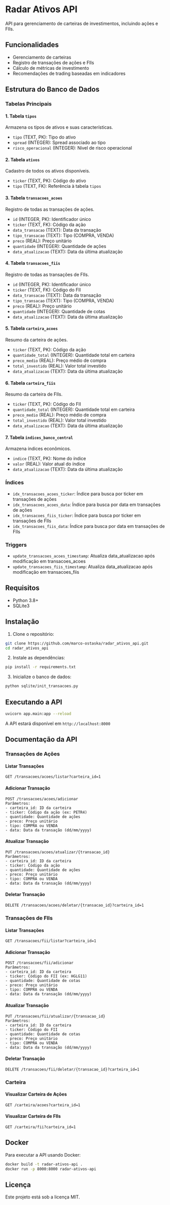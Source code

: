 # Radar Ativos API

API para gerenciamento de carteiras de investimentos, incluindo ações e FIIs.

## Funcionalidades

- Gerenciamento de carteiras
- Registro de transações de ações e FIIs
- Cálculo de métricas de investimento
- Recomendações de trading baseadas em indicadores

## Estrutura do Banco de Dados

### Tabelas Principais

#### 1. Tabela `tipos`
Armazena os tipos de ativos e suas características.
- `tipo` (TEXT, PK): Tipo do ativo
- `spread` (INTEGER): Spread associado ao tipo
- `risco_operacional` (INTEGER): Nível de risco operacional

#### 2. Tabela `ativos`
Cadastro de todos os ativos disponíveis.
- `ticker` (TEXT, PK): Código do ativo
- `tipo` (TEXT, FK): Referência à tabela `tipos`

#### 3. Tabela `transacoes_acoes`
Registro de todas as transações de ações.
- `id` (INTEGER, PK): Identificador único
- `ticker` (TEXT, FK): Código da ação
- `data_transacao` (TEXT): Data da transação
- `tipo_transacao` (TEXT): Tipo (COMPRA, VENDA)
- `preco` (REAL): Preço unitário
- `quantidade` (INTEGER): Quantidade de ações
- `data_atualizacao` (TEXT): Data da última atualização

#### 4. Tabela `transacoes_fiis`
Registro de todas as transações de FIIs.
- `id` (INTEGER, PK): Identificador único
- `ticker` (TEXT, FK): Código do FII
- `data_transacao` (TEXT): Data da transação
- `tipo_transacao` (TEXT): Tipo (COMPRA, VENDA)
- `preco` (REAL): Preço unitário
- `quantidade` (INTEGER): Quantidade de cotas
- `data_atualizacao` (TEXT): Data da última atualização

#### 5. Tabela `carteira_acoes`
Resumo da carteira de ações.
- `ticker` (TEXT, PK): Código da ação
- `quantidade_total` (INTEGER): Quantidade total em carteira
- `preco_medio` (REAL): Preço médio de compra
- `total_investido` (REAL): Valor total investido
- `data_atualizacao` (TEXT): Data da última atualização

#### 6. Tabela `carteira_fiis`
Resumo da carteira de FIIs.
- `ticker` (TEXT, PK): Código do FII
- `quantidade_total` (INTEGER): Quantidade total em carteira
- `preco_medio` (REAL): Preço médio de compra
- `total_investido` (REAL): Valor total investido
- `data_atualizacao` (TEXT): Data da última atualização

#### 7. Tabela `indices_banco_central`
Armazena índices econômicos.
- `indice` (TEXT, PK): Nome do índice
- `valor` (REAL): Valor atual do índice
- `data_atualizacao` (TEXT): Data da última atualização

### Índices
- `idx_transacoes_acoes_ticker`: Índice para busca por ticker em transações de ações
- `idx_transacoes_acoes_data`: Índice para busca por data em transações de ações
- `idx_transacoes_fiis_ticker`: Índice para busca por ticker em transações de FIIs
- `idx_transacoes_fiis_data`: Índice para busca por data em transações de FIIs

### Triggers
- `update_transacoes_acoes_timestamp`: Atualiza data_atualizacao após modificação em transacoes_acoes
- `update_transacoes_fiis_timestamp`: Atualiza data_atualizacao após modificação em transacoes_fiis

## Requisitos

- Python 3.8+
- SQLite3

## Instalação

1. Clone o repositório:
```bash
git clone https://github.com/marco-ostaska/radar_ativos_api.git
cd radar_ativos_api
```

2. Instale as dependências:
```bash
pip install -r requirements.txt
```

3. Inicialize o banco de dados:
```bash
python sqlite/init_transacoes.py
```

## Executando a API

```bash
uvicorn app.main:app --reload
```

A API estará disponível em `http://localhost:8000`

## Documentação da API

### Transações de Ações

#### Listar Transações
```
GET /transacoes/acoes/listar?carteira_id=1
```

#### Adicionar Transação
```
POST /transacoes/acoes/adicionar
Parâmetros:
- carteira_id: ID da carteira
- ticker: Código da ação (ex: PETR4)
- quantidade: Quantidade de ações
- preco: Preço unitário
- tipo: COMPRA ou VENDA
- data: Data da transação (dd/mm/yyyy)
```

#### Atualizar Transação
```
PUT /transacoes/acoes/atualizar/{transacao_id}
Parâmetros:
- carteira_id: ID da carteira
- ticker: Código da ação
- quantidade: Quantidade de ações
- preco: Preço unitário
- tipo: COMPRA ou VENDA
- data: Data da transação (dd/mm/yyyy)
```

#### Deletar Transação
```
DELETE /transacoes/acoes/deletar/{transacao_id}?carteira_id=1
```

### Transações de FIIs

#### Listar Transações
```
GET /transacoes/fii/listar?carteira_id=1
```

#### Adicionar Transação
```
POST /transacoes/fii/adicionar
Parâmetros:
- carteira_id: ID da carteira
- ticker: Código do FII (ex: HGLG11)
- quantidade: Quantidade de cotas
- preco: Preço unitário
- tipo: COMPRA ou VENDA
- data: Data da transação (dd/mm/yyyy)
```

#### Atualizar Transação
```
PUT /transacoes/fii/atualizar/{transacao_id}
Parâmetros:
- carteira_id: ID da carteira
- ticker: Código do FII
- quantidade: Quantidade de cotas
- preco: Preço unitário
- tipo: COMPRA ou VENDA
- data: Data da transação (dd/mm/yyyy)
```

#### Deletar Transação
```
DELETE /transacoes/fii/deletar/{transacao_id}?carteira_id=1
```

### Carteira

#### Visualizar Carteira de Ações
```
GET /carteira/acoes?carteira_id=1
```

#### Visualizar Carteira de FIIs
```
GET /carteira/fii?carteira_id=1
```

## Docker

Para executar a API usando Docker:

```bash
docker build -t radar-ativos-api .
docker run -p 8000:8000 radar-ativos-api
```

## Licença

Este projeto está sob a licença MIT. 